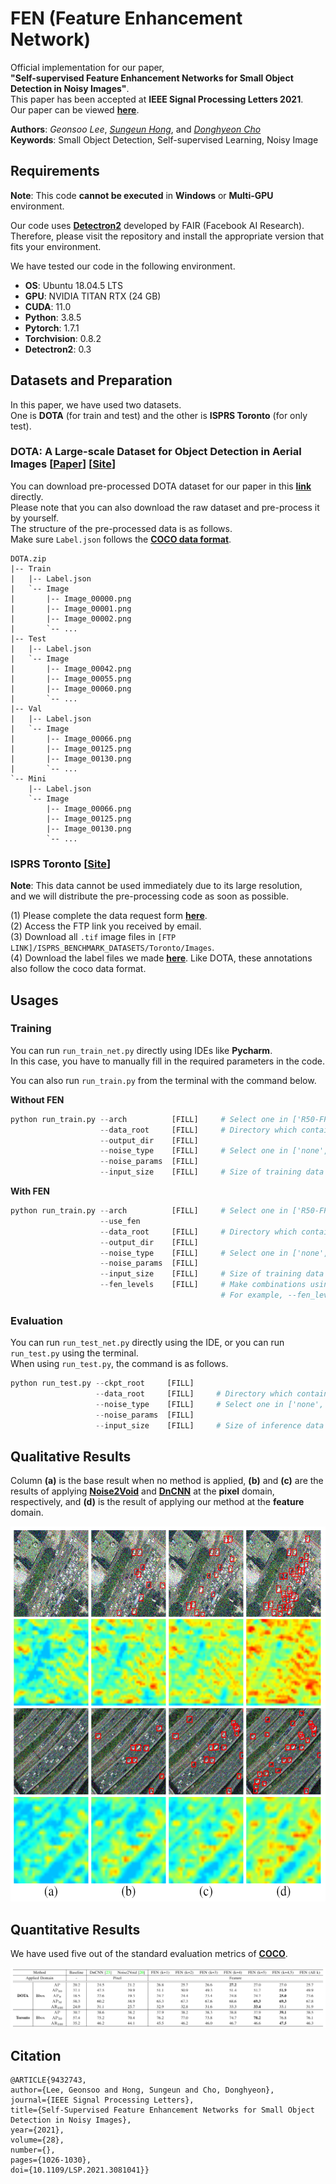 # FEN (Feature Enhancement Network)
Official implementation for our paper,  
**"Self-supervised Feature Enhancement Networks for Small Object Detection in Noisy Images"**.  
This paper has been accepted at **IEEE Signal Processing Letters 2021**.  
Our paper can be viewed **[here](https://ieeexplore.ieee.org/document/9432743)**. 
  
**Authors**: *Geonsoo Lee*, *[Sungeun Hong](https://scholar.google.com/citations?user=CD27PpoAAAAJ&hl=ko&oi=ao)*, and *[Donghyeon Cho](https://scholar.google.com/citations?user=zj-NER4AAAAJ&hl=ko&oi=ao)*  
**Keywords**: Small Object Detection, Self-supervised Learning, Noisy Image  

## Requirements
**Note**: This code **cannot be executed** in **Windows** or **Multi-GPU** environment.  

Our code uses **[Detectron2](https://github.com/facebookresearch/detectron2)** developed by FAIR (Facebook AI Research).   
Therefore, please visit the repository and install the appropriate version that fits your environment.  

We have tested our code in the following environment.  
- **OS**: Ubuntu 18.04.5 LTS
- **GPU**: NVIDIA TITAN RTX (24 GB)
- **CUDA**: 11.0
- **Python**: 3.8.5
- **Pytorch**: 1.7.1
- **Torchvision**: 0.8.2
- **Detectron2**: 0.3

## Datasets and Preparation
In this paper, we have used two datasets.   
One is **DOTA** (for train and test) and the other is **ISPRS Toronto** (for only test).

### DOTA: A Large-scale Dataset for Object Detection in Aerial Images [[Paper](https://arxiv.org/abs/1711.10398)] [[Site](https://captain-whu.github.io/DOTA/dataset.html)]
You can download pre-processed DOTA dataset for our paper in this **[link](https://2gunsu.synology.me:1006/sharing/TCu337UJP)** directly.  
Please note that you can also download the raw dataset and pre-process it by yourself.  
The structure of the pre-processed data is as follows.  
Make sure ```Label.json``` follows the **[COCO data format](https://cocodataset.org/#format-data)**.

```
DOTA.zip
|-- Train
|   |-- Label.json
|   `-- Image
|       |-- Image_00000.png
|       |-- Image_00001.png
|       |-- Image_00002.png
|       `-- ...
|-- Test
|   |-- Label.json
|   `-- Image
|       |-- Image_00042.png
|       |-- Image_00055.png
|       |-- Image_00060.png
|       `-- ...
|-- Val
|   |-- Label.json
|   `-- Image
|       |-- Image_00066.png
|       |-- Image_00125.png
|       |-- Image_00130.png
|       `-- ...
`-- Mini
    |-- Label.json
    `-- Image
        |-- Image_00066.png
        |-- Image_00125.png
        |-- Image_00130.png
        `-- ...
```

### ISPRS Toronto [[Site](https://www.isprs.org/default.aspx)]
**Note**: This data cannot be used immediately due to its large resolution,  
and we will distribute the pre-processing code as soon as possible.  

(1) Please complete the data request form **[here](https://www2.isprs.org/commissions/comm2/wg4/benchmark/data-request-form/)**.  
(2) Access the FTP link you received by email.  
(3) Download all ```.tif``` image files in ```[FTP LINK]/ISPRS_BENCHMARK_DATASETS/Toronto/Images```.  
(4) Download the label files we made **[here](https://2gunsu.synology.me:1006/sharing/vzkqIH7kq)**. Like DOTA, these annotations also follow the coco data format.

## Usages
### Training
You can run ```run_train_net.py``` directly using IDEs like **Pycharm**.  
In this case, you have to manually fill in the required parameters in the code.  

You can also run ```run_train.py``` from the terminal with the command below.  

__Without FEN__
```python
python run_train.py --arch          [FILL]     # Select one in ['R50-FPN', 'R101-FPN', 'X101-FPN'] (Default: 'X101-FPN')
                    --data_root     [FILL]     # Directory which contains 'Train', 'Test', 'Val' folders
                    --output_dir    [FILL]
                    --noise_type    [FILL]     # Select one in ['none', 'gaussian', 'snp'] (Default: 'none')
                    --noise_params  [FILL]     
                    --input_size    [FILL]     # Size of training data (Default: 800)
```

__With FEN__
```python
python run_train.py --arch          [FILL]     # Select one in ['R50-FPN', 'R101-FPN', 'X101-FPN'] (Default: 'X101-FPN')
                    --use_fen
                    --data_root     [FILL]     # Directory which contains 'Train', 'Test', 'Val' folders
                    --output_dir    [FILL]
                    --noise_type    [FILL]     # Select one in ['none', 'gaussian', 'snp'] (Default: 'none')
                    --noise_params  [FILL]
                    --input_size    [FILL]     # Size of training data (Default: 800)
                    --fen_levels    [FILL]     # Make combinations using ['p2', 'p3', 'p4', 'p5', 'p6']
                                               # For example, --fen_levels p2 p4 p5
```


### Evaluation
You can run ```run_test_net.py``` directly using the IDE, or you can run ```run_test.py``` using the terminal.  
When using ```run_test.py```, the command is as follows.  
```python
python run_test.py --ckpt_root     [FILL]
                   --data_root     [FILL]     # Directory which contains 'Image' folder and 'Label.json'
                   --noise_type    [FILL]     # Select one in ['none', 'gaussian', 'snp'] (Default: 'none')
                   --noise_params  [FILL]             
                   --input_size    [FILL]     # Size of inference data (Default: 800)
```

## Qualitative Results
Column **(a)** is the base result when no method is applied, **(b)** and **(c)** are the results of applying **[Noise2Void](https://ieeexplore.ieee.org/document/8954066)** and **[DnCNN](https://ieeexplore.ieee.org/document/7839189)** at the **pixel** domain, respectively, and **(d)** is the result of applying our method at the **feature** domain.
<p align="center">
  <img src="/IMG/result_img.png" width="600" height="600">
</p>

## Quantitative Results
We have used five out of the standard evaluation metrics of **[COCO](https://cocodataset.org/#detection-eval)**.
<p align="center">
  <img src="/IMG/result_table.png">
</p>

## Citation
```
@ARTICLE{9432743,
author={Lee, Geonsoo and Hong, Sungeun and Cho, Donghyeon},
journal={IEEE Signal Processing Letters},
title={Self-Supervised Feature Enhancement Networks for Small Object Detection in Noisy Images},
year={2021}, 
volume={28},
number={},
pages={1026-1030},
doi={10.1109/LSP.2021.3081041}}
```
